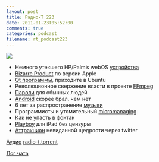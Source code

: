 ```yaml
---
layout: post
title: Радио-Т 223
date: 2011-01-23T05:52:00
comments: true
categories: podcast
filename: rt_podcast223
---
```

![](https://radio-t.com/images/radio-t/rt223.jpg)

- Немного утекшего HP/Palm’s webOS [устройства](http://www.engadget.com/2011/01/18/exclusive-hp-palms-webos-tablets-pictures-plans-and-mor/)
- [Bizarre Product](http://mashable.com/2011/01/18/15-million-ipads/) по версии Apple
- [Qt программы](http://www.markshuttleworth.com/archives/568), приходите в Ubuntu
- Революционное свержение власти в проекте [FFmpeg](http://www.opennet.ru/opennews/art.shtml?num=29316)
- [Пароли](http://www.readwriteweb.com/enterprise/2011/01/why-using-2-or-3-simple-words.php) для обычных людей
- [Android](http://www.engadget.com/2011/01/21/android-source-code-java-and-copyright-infringement-whats-go/) скорее брал, чем нет
- 6 лет за распространение [музыки](http://habrahabr.ru/blogs/social_networks/112158/)
- Программисты и утомительный [micromanaging](http://www.thoughtclusters.com/2011/01/programmers-and-micromanaging/)
- Как не упасть в фонтан
- [Playboy](http://www.bgr.com/2011/01/19/hugh-hefner-playboy-coming-to-ipad-in-march-uncensored/) для iPad без цензуры
- [Аттракцион](http://mashable.com/2011/01/18/edge-soirritating/) невиданной щедрости через twitter

[Аудио](http://archive.rucast.net/radio-t/media/rt_podcast223.mp3)
[radio-t.torrent](http://www.radio-t.com/torrents/rt_podcast223.mp3.torrent)

[Лог чата](http://chat.radio-t.com/logs/radio-t-223.html)
<audio src="http://archive.rucast.net/radio-t/media/rt_podcast223.mp3" preload="none"></audio>
